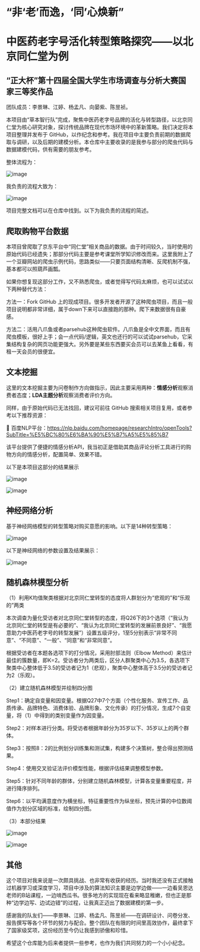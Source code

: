 # “非‘老’而逸，‘同’心焕新”
# 中医药老字号活化转型策略探究——以北京同仁堂为例
## “正大杯”第十四届全国大学生市场调查与分析大赛国家三等奖作品
团队成员：李景琳、江婷、杨孟凡、向晏紫、陈昱祯。

本项目由“草本智行队”完成，聚焦中医药老字号品牌的活化与转型路径，以北京同仁堂为核心研究对象，探讨传统品牌在现代市场环境中的革新策略。我们决定将本项目整理并发布于 GitHub，以作纪念和参考。我在项目中主要负责前期的数据爬取与调研，以及后期的建模分析。本仓库中主要收录的是我参与部分的爬虫代码与数据建模代码，供有需要的朋友参考。

整体流程为：

![image](https://github.com/user-attachments/assets/a5140697-fe84-4bf7-bce7-2adf83f9bf38)

我负责的流程大致为：

![image](https://github.com/user-attachments/assets/b95a6be1-6091-46b8-bd6f-162cd9fafdf1)

项目完整文档可以在仓库中找到。以下为我负责的流程的简述。



## 爬取购物平台数据

  本项目曾爬取了京东平台中“同仁堂”相关商品的数据。由于时间较久，当时使用的原始代码已经遗失；那部分代码主要是参考课堂所学知识修改而来。这里我附上了一个豆瓣网站的爬虫示例代码，思路类似——只要页面结构清晰、反爬机制不强，基本都可以照葫芦画瓢。
  
  如果你想复现这部分工作，又不熟悉爬虫，或者觉得写代码太麻烦，也可以试试以下两种替代方法：
  
  方法一：Fork GitHub 上的现成项目。很多开发者开源了这种爬虫项目，而且一般项目说明都非常详细，属于down下来可以直接跑的那种。爬下来数据很有自豪感。
  
  方法二：活用八爪鱼或者parsehub这种爬虫软件。八爪鱼是全中文界面，而且有爬虫模板，很好上手；会一点代码/逻辑，英文也还行的可以试试parsehub，它采集结构复杂的网页功能更强大。另外要是某些东西要买会员可以去某鱼上看看，有租一天会员的很便宜。



## 文本挖掘
  这里的文本挖掘主要为问卷制作方向做指示，因此主要采用两种：**情感分析**观察消费者态度；**LDA主题分析**观察消费者评价方向。
  
  同样，由于原始代码已无法找回，建议可前往 GitHub 搜索相关项目复用，或者参考以下推荐资源：

  🔗 百度NLP平台：https://nlp.baidu.com/homepage/researchIntro/openTools?SubTitle=%E5%BC%80%E6%BA%90%E5%B7%A5%E5%85%B7

  该平台提供了便捷的情感分析API，我当初正是借助其商品评论分析工具进行的购物方向的情感分析，配置简单、效果不错。

  以下是本项目这部分的结果展示
  
  ![image](https://github.com/user-attachments/assets/40cdd1e5-beb4-41e7-98fb-ebc91fe44c57)
  
  ![image](https://github.com/user-attachments/assets/2faef295-294b-40cc-8d07-7568f2e55ed8)



## 神经网络分析
  基于神经网络模型的转型策略对购买意愿的影响。以下是14种转型策略：
  
  ![image](https://github.com/user-attachments/assets/565119b8-dcde-40d3-8c87-45ba187d58f7)

  以下是神经网络的参数设置及结果展示：
  
  ![image](https://github.com/user-attachments/assets/52d9c444-ac6f-4705-9da9-629c2fdd38c8)



## 随机森林模型分析
（1）利用K均值聚类根据对北京同仁堂转型的态度将人群划分为“悲观的”和“乐观的”两类

  本次调查为量化受访者对北京同仁堂转型的态度，将Q26下的3个选项（“我认为北京同仁堂的转型是有必要的”、“我认为北京同仁堂转型的发展前景良好”、“我愿意助力中医药老字号的转型发展”）设置五级评分，1至5分别表示“非常不同意”、“不同意”、“一般”、“同意”和“非常同意”。
  
  根据受访者在本题各选项下的打分情况，采用肘部法则（Elbow Method）来估计最佳的簇数量，即K=2。受访者分为两类后，区分人群聚类中心为3.5，各选项下聚类中心整体低于3.5的受访者记为1（悲观），聚类中心整体高于3.5分的受访者记为2（乐观）。
  
（2）建立随机森林模型并绘制四分图

  Step1：确定自变量和因变量。根据Q27中7个方面（个性化服务、宣传工作、品质传承、品牌特色、消费体验、品牌形象、文化传承）的打分情况，生成7个自变量，将（1）中得到的类别变量作为因变量。

  Step2：对样本进行分类。将受访者根据年龄分为35岁以下、35岁以上的两个群体。

  Step3：按照8：2的比例划分训练集和测试集，构建多个决策树，整合得出预测结果。

  Step4：使用交叉验证法评价模型性能，根据评估结果调整模型参数。

  Step5：针对不同年龄的群体，分别建立随机森林模型，计算各变量重要程度，并进行降序排列。

  Step6：以平均满意度作为横坐标，特征重要性作为纵坐标，预先计算的中位数阈值作为划分区域的标准，绘制四分图。

（3）本部分结果

  ![image](https://github.com/user-attachments/assets/54ec4f45-a53c-45a3-9c2d-d201133e1ee8)

  ![image](https://github.com/user-attachments/assets/08c1ccd2-611b-4574-a7fa-ecf92ced13d0)



## 其他
  这个项目对我来说是一次颇具挑战、也非常有收获的经历。当时我还没有正式接触过机器学习或深度学习，项目中涉及的算法知识主要是边学边做——一边看吴恩达老师的B站课程，一边啃西瓜书。很多地方的实现现在看来略显稚嫩，但也正是那种“边学边写、边试边错”的过程，让我真正迈出了数据建模的第一步。

  感谢我的队友们——李景琳、江婷、杨孟凡、陈昱祯——在调研设计、问卷分发、报告撰写等各个环节的努力与配合。整个团队在有限的时间里高效协作，最终拿下了国家级奖项，这份经历至今仍让我感到骄傲和珍惜。
  
  希望这个仓库能为后来者提供一些参考，也作为我们共同努力的一个小小纪念。
